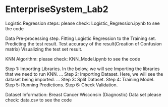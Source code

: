 # EnterpriseSystem_Lab2

Logistic Regression steps:
please check: Logistic_Regression.ipynb to see the code

Data Pre-processing step.
Fitting Logistic Regression to the Training set.
Predicting the test result.
Test accuracy of the result(Creation of Confusion matrix)
Visualizing the test set result.


KNN Algorithm:
please check: KNN_Model.ipynb to see the code

Step 1: Importing Libraries. In the below, we will see Importing the libraries that we need to run KNN. ...
Step 2: Importing Dataset. Here, we will see the dataset being imported. ...
Step 3: Split Dataset.
Step 4: Training Model.
Step 5: Running Predictions.
Step 6: Check Validation.

Dataset Information: Breast Cancer Wisconsin (Diagnostic) Data set
please check: data.csv to see the code
